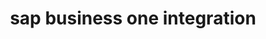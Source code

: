 ---
title: "sap business one integration"
titleList: SAP
summary: "ERP software designed to streamline key processes and provide real-time information to give you greater strategic insights, fast."
type: platform
image: "/uploads/logo-platform-sap.png"
imageAlt: sap logo
weight: 12
tags: ["erp"]
---